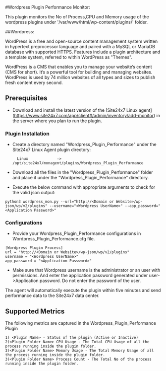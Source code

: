 #Wordpress Plugin Performance Monitor:

This plugin monitors the No of Process,CPU and Memory usage of the wordpress  plugins under '/var/www/html/wp-content/plugins/' folder.

##Wordpress:

WordPress is a free and open-source content management system written in hypertext preprocessor language and paired with a MySQL or MariaDB database with supported HTTPS. Features include a plugin architecture and a template system, referred to within WordPress as "Themes".

WordPress is a CMS that enables you to manage your website’s content (CMS for short). It’s a powerful tool for building and managing websites. WordPress is used by 74 million websites of all types and sizes to publish fresh content every second.

## Prerequisites

- Download and install the latest version of the [Site24x7 Linux agent] (https://www.site24x7.com/app/client#/admin/inventory/add-monitor) in the server where you plan to run the plugin. 

### Plugin Installation  

- Create a directory named "Wordpress_Plugin_Performance" under the Site24x7 Linux Agent plugin directory: 

        Linux             ->   /opt/site24x7/monagent/plugins/Wordpress_Plugin_Performance
      
- Download all the files in the "Wordpress_Plugin_Performance" folder and place it under the "Wordpress_Plugin_Performance" directory.

- Execute the below command with appropriate arguments to check for the valid json output:
```
python3 wordpress_mon.py --url="http://<Domain or Website>/wp-json/wp/v2/plugins" --username="<Wordpress UserName>" --app_password="<Application Password>"
```
### Configurations

- Provide your Wordpress_Plugin_Performance configurations in Wordpress_Plugin_Performance.cfg file.
```
[Wordpress Plugin Process]
url = "http://<Domain or Website>/wp-json/wp/v2/plugins"
username = "<Wordpress UserName>"
app_password = "<Application Password>"
```

- Make sure that Wordpress username is the administrator or an user with permissions. And enter the application password generated under user->Application password. Do not enter the password of the user.

The agent will automatically execute the plugin within five minutes and send performance data to the Site24x7 data center.

## Supported Metrics
The following metrics are captured in the Wordpress_Plugin_Performance Plugin
 
```
1) <Plugin Name> - Status of the plugin (Active or Inactive)
2)<Plugin Folder Name> CPU Usage - The Total CPU Usage of all the process running inside the plugin folder.
3)<Plugin Folder Name> Memory Usage - The Total Memory Usage of all the process running inside the plugin folder.
3)<Plugin Folder Name> Process Count - The Total No of the process running inside the plugin folder.
```
